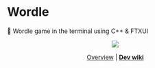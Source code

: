 # Wordle

📘 Wordle game in the terminal using C++ & FTXUI

<div align="center">

![](test/__snapshot__/e2e.)

<!--prettier-ignore-->
[Overview](https://github.com/jcbhmr/wordle#readme)
| **[Dev wiki](https://github.com/jcbhmr/wordle/tree/main/wiki)**

</div>

